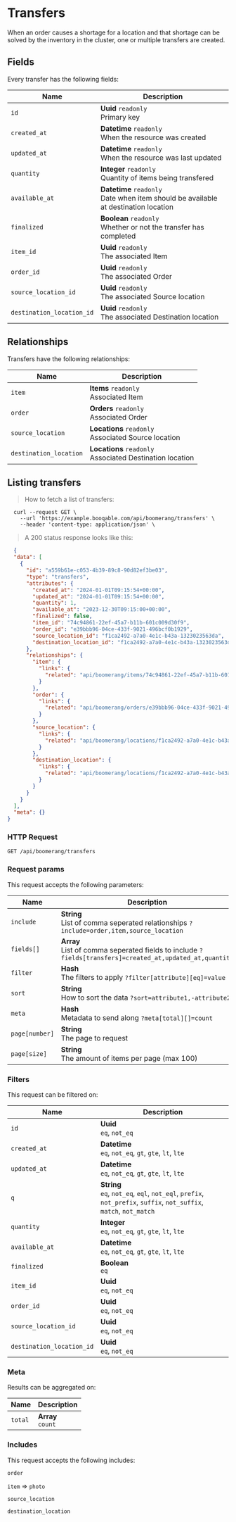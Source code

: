 # Transfers

When an order causes a shortage for a location and that shortage can be solved by the inventory in the cluster, one or multiple transfers are created.

## Fields
Every transfer has the following fields:

Name | Description
-- | --
`id` | **Uuid** `readonly`<br>Primary key
`created_at` | **Datetime** `readonly`<br>When the resource was created
`updated_at` | **Datetime** `readonly`<br>When the resource was last updated
`quantity` | **Integer** `readonly`<br>Quantity of items being transfered
`available_at` | **Datetime** `readonly`<br>Date when item should be available at destination location
`finalized` | **Boolean** `readonly`<br>Whether or not the transfer has completed
`item_id` | **Uuid** `readonly`<br>The associated Item
`order_id` | **Uuid** `readonly`<br>The associated Order
`source_location_id` | **Uuid** `readonly`<br>The associated Source location
`destination_location_id` | **Uuid** `readonly`<br>The associated Destination location


## Relationships
Transfers have the following relationships:

Name | Description
-- | --
`item` | **Items** `readonly`<br>Associated Item
`order` | **Orders** `readonly`<br>Associated Order
`source_location` | **Locations** `readonly`<br>Associated Source location
`destination_location` | **Locations** `readonly`<br>Associated Destination location


## Listing transfers



> How to fetch a list of transfers:

```shell
  curl --request GET \
    --url 'https://example.booqable.com/api/boomerang/transfers' \
    --header 'content-type: application/json' \
```

> A 200 status response looks like this:

```json
  {
  "data": [
    {
      "id": "a559b61e-c053-4b39-89c8-90d82ef3be03",
      "type": "transfers",
      "attributes": {
        "created_at": "2024-01-01T09:15:54+00:00",
        "updated_at": "2024-01-01T09:15:54+00:00",
        "quantity": 1,
        "available_at": "2023-12-30T09:15:00+00:00",
        "finalized": false,
        "item_id": "74c94861-22ef-45a7-b11b-601c009d30f9",
        "order_id": "e39bbb96-04ce-433f-9021-496bcf0b1929",
        "source_location_id": "f1ca2492-a7a0-4e1c-b43a-1323023563da",
        "destination_location_id": "f1ca2492-a7a0-4e1c-b43a-1323023563da"
      },
      "relationships": {
        "item": {
          "links": {
            "related": "api/boomerang/items/74c94861-22ef-45a7-b11b-601c009d30f9"
          }
        },
        "order": {
          "links": {
            "related": "api/boomerang/orders/e39bbb96-04ce-433f-9021-496bcf0b1929"
          }
        },
        "source_location": {
          "links": {
            "related": "api/boomerang/locations/f1ca2492-a7a0-4e1c-b43a-1323023563da"
          }
        },
        "destination_location": {
          "links": {
            "related": "api/boomerang/locations/f1ca2492-a7a0-4e1c-b43a-1323023563da"
          }
        }
      }
    }
  ],
  "meta": {}
}
```

### HTTP Request

`GET /api/boomerang/transfers`

### Request params

This request accepts the following parameters:

Name | Description
-- | --
`include` | **String** <br>List of comma seperated relationships `?include=order,item,source_location`
`fields[]` | **Array** <br>List of comma seperated fields to include `?fields[transfers]=created_at,updated_at,quantity`
`filter` | **Hash** <br>The filters to apply `?filter[attribute][eq]=value`
`sort` | **String** <br>How to sort the data `?sort=attribute1,-attribute2`
`meta` | **Hash** <br>Metadata to send along `?meta[total][]=count`
`page[number]` | **String** <br>The page to request
`page[size]` | **String** <br>The amount of items per page (max 100)


### Filters

This request can be filtered on:

Name | Description
-- | --
`id` | **Uuid** <br>`eq`, `not_eq`
`created_at` | **Datetime** <br>`eq`, `not_eq`, `gt`, `gte`, `lt`, `lte`
`updated_at` | **Datetime** <br>`eq`, `not_eq`, `gt`, `gte`, `lt`, `lte`
`q` | **String** <br>`eq`, `not_eq`, `eql`, `not_eql`, `prefix`, `not_prefix`, `suffix`, `not_suffix`, `match`, `not_match`
`quantity` | **Integer** <br>`eq`, `not_eq`, `gt`, `gte`, `lt`, `lte`
`available_at` | **Datetime** <br>`eq`, `not_eq`, `gt`, `gte`, `lt`, `lte`
`finalized` | **Boolean** <br>`eq`
`item_id` | **Uuid** <br>`eq`, `not_eq`
`order_id` | **Uuid** <br>`eq`, `not_eq`
`source_location_id` | **Uuid** <br>`eq`, `not_eq`
`destination_location_id` | **Uuid** <br>`eq`, `not_eq`


### Meta

Results can be aggregated on:

Name | Description
-- | --
`total` | **Array** <br>`count`


### Includes

This request accepts the following includes:

`order`


`item` => 
`photo`




`source_location`


`destination_location`






